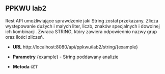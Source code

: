**PPKWU lab2**
----
Rest API umożliwiające sprawdzenie jaki String został przekazany. Zlicza występowanie dużych i małych liter, liczb,
znaków specjalnych i dowolnej ich kombinacji. Zwraca STRING, który zawiera odpowiednio nazwy grup oraz ilości zliczeń.

* **URL**
  http://localhost:8080/api/ppkwu/lab2/string/{example}

* **Parametry**
  {example} - String poddawany analizie

* **Metoda**
  `GET`
  

